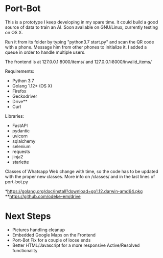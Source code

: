 # Port-Bot

This is a prototype I keep developing in my spare time. It could build a good source of data to train an AI. Soon available on GNU/Linux, currently testing on OS X. 

Run it from its folder by typing "python3.7 start.py" and scan the QR code with a phone. Message him from other phones to initialize it. I added a queue in order to handle multiple users.

The frontend is at 127.0.0.1:8000/items/ and 127.0.0.1:8000/invalid_items/

Requirements:
 - Python 3.7
 - Golang 1.12* (OS X)
 - Firefox
 - Geckodriver
 - Drive**
 - Curl
 
Libraries:
 - FastAPI
 - pydantic
 - uvicorn
 - sqlalchemy
 - selenium
 - requests
 - jinja2
 - starlette


Classes of Whatsapp Web change with time, so the code has to be updated with the proper new classes. More info on /classes/ and in the last lines of port-bot.py

*https://golang.org/doc/install?download=go1.12.darwin-amd64.pkg  
**https://github.com/odeke-em/drive
  
  
# Next Steps

* Pictures handling cleanup
* Embedded Google Maps on the Frontend
* Port-Bot Fix for a couple of loose ends
* Better HTML/Javascript for a more responsive Active/Resolved functionality
